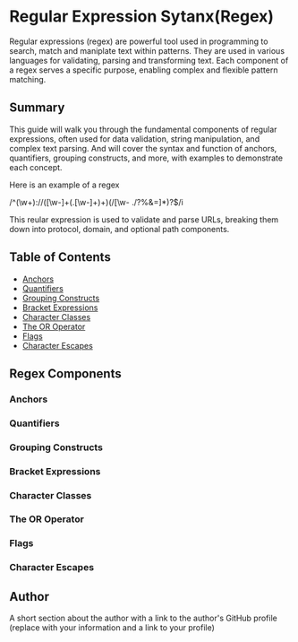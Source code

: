 # Regular Expression Sytanx(Regex)

Regular expressions (regex) are powerful tool used in programming to search, match and maniplate text within patterns. They are used in various languages for validating, parsing and transforming text. Each component of a regex serves a specific purpose, enabling complex and flexible pattern matching.

## Summary

This guide will walk you through the fundamental components of regular expressions, often used for data validation, string manipulation, and complex text parsing. And will cover the syntax and function of anchors, quantifiers, grouping constructs, and more, with examples to demonstrate each concept.

Here is an example of a regex

/^(\w+):\/\/([\w-]+(\.[\w-]+)+)(\/[\w- .\/?%&=]\*)?$/i

This reular expression is used to validate and parse URLs, breaking them down into protocol, domain, and optional path components.

## Table of Contents

- [Anchors](#anchors)
- [Quantifiers](#quantifiers)
- [Grouping Constructs](#grouping-constructs)
- [Bracket Expressions](#bracket-expressions)
- [Character Classes](#character-classes)
- [The OR Operator](#the-or-operator)
- [Flags](#flags)
- [Character Escapes](#character-escapes)

## Regex Components

### Anchors

### Quantifiers

### Grouping Constructs

### Bracket Expressions

### Character Classes

### The OR Operator

### Flags

### Character Escapes

## Author

A short section about the author with a link to the author's GitHub profile (replace with your information and a link to your profile)
